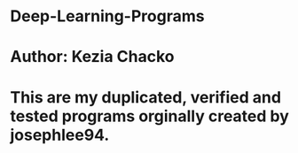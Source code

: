# Deep-Learning-Programs
# Author: Kezia Chacko
# This are my duplicated, verified and tested programs orginally created by josephlee94.
